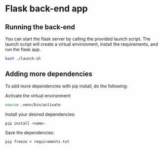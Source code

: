 # Flask back-end app

## Running the back-end

You can start the flask server by calling the provided launch script.
The launch script will create a virtual environment, install the requirements, and run the flask app. 
```bash
bash ./launch.sh
```

## Adding more dependencies

To add more dependencies with pip install, do the following:

Activate the virtual environment:
```bash
source .venv/bin/activate
```

Install your desired dependencies:
```bash
pip install <name>
```

Save the dependencies:
```
pip freeze > requirements.txt
```


